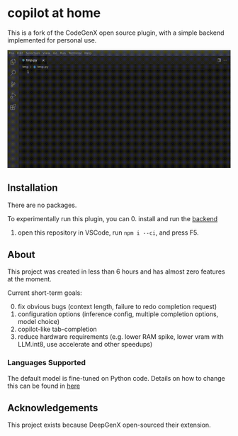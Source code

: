 # copilot at home
This is a fork of the CodeGenX open source plugin, with a simple backend implemented for personal use.

![](demo.gif)

## Installation
There are no packages.

To experimentally run this plugin, you can 
0. install and run the [backend](/backend)
1. open this repository in VSCode, run `npm i --ci`, and press F5.

## About
This project was created in less than 6 hours and has almost zero features at the moment.

Current short-term goals:

0. fix obvious bugs (context length, failure to redo completion request)
1. configuration options (inference config, multiple completion options, model choice)
2. copilot-like tab-completion
3. reduce hardware requirements (e.g. lower RAM spike, lower vram with LLM.int8, use accelerate and other speedups)


### Languages Supported
The default model is fine-tuned on Python code. Details on how to change this can be found in [here](/backend)

## Acknowledgements

This project exists because DeepGenX open-sourced their extension.

